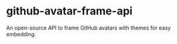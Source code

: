 # github-avatar-frame-api
An open-source API to frame GitHub avatars with themes for easy embedding.
